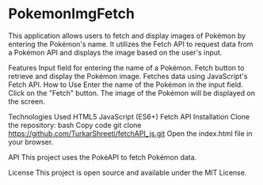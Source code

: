 ﻿# PokemonImgFetch
 This application allows users to fetch and display images of Pokémon by entering the Pokémon's name. It utilizes the Fetch API to request data from a Pokémon API and displays the image based on the user's input.

Features
Input field for entering the name of a Pokémon.
Fetch button to retrieve and display the Pokémon image.
Fetches data using JavaScript's Fetch API.
How to Use
Enter the name of the Pokémon in the input field.
Click on the "Fetch" button.
The image of the Pokémon will be displayed on the screen.


Technologies Used
HTML5
JavaScript (ES6+)
Fetch API
Installation
Clone the repository:
bash
Copy code
git clone https://github.com/TurkarShreeti/fetchAPI_js.git
Open the index.html file in your browser.

API
This project uses the PokéAPI to fetch Pokémon data.

License
This project is open source and available under the MIT License.
